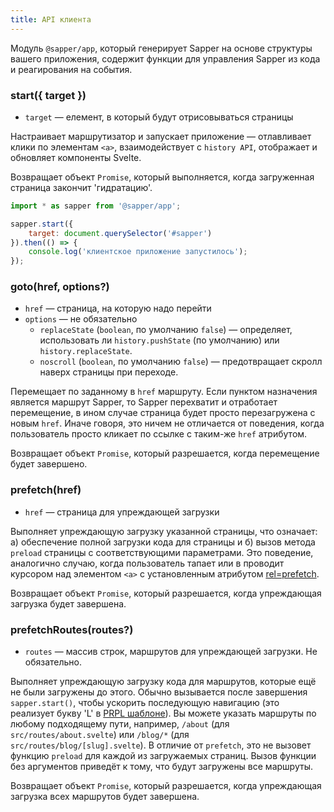 ```yaml
---
title: API клиента
---
```


Модуль `@sapper/app`, который генерирует Sapper на основе структуры вашего приложения, содержит функции для управления Sapper из кода и реагирования на события.



### start({ target })

* `target` — елемент, в который будут отрисовываться страницы

Настраивает маршрутизатор и запускает приложение — отлавливает клики по элементам `<a>`, взаимодействует с `history API`, отображает и обновляет компоненты Svelte.

Возвращает объект `Promise`, который выполняется, когда загруженная страница закончит 'гидратацию'.


```js
import * as sapper from '@sapper/app';

sapper.start({
	target: document.querySelector('#sapper')
}).then(() => {
	console.log('клиентское приложение запустилось');
});
```


### goto(href, options?)

* `href` — страница, на которую надо перейти
* `options` — не обязательно
  * `replaceState` (`boolean`, по умолчанию `false`) — определяет, использовать ли `history.pushState` (по умолчанию) или `history.replaceState`.
  * `noscroll` (`boolean`, по умолчанию `false`) — предотвращает скролл наверх страницы при переходе.


Перемещает по заданному в `href` маршруту. Если пунктом назначения является маршрут Sapper, то Sapper перехватит и отработает перемещение, в ином случае страница будет просто перезагружена с новым `href`. Иначе говоря, это ничем не отличается от поведения, когда пользователь просто кликает по ссылке с таким-же `href` атрибутом.

Возвращает объект `Promise`, который разрешается, когда перемещение будет завершено.

### prefetch(href)

* `href` — страница для упреждающей загрузки

Выполняет упреждающую загрузку указанной страницы, что означает: а) обеспечение полной загрузки кода для страницы и б) вызов метода `preload` страницы с соответствующими параметрами. Это поведение, аналогично случаю, когда пользователь тапает или в проводит курсором над элементом `<a>` с установленным атрибутом [rel=prefetch](docs#rel_prefetch).

Возвращает объект `Promise`, который разрешается, когда упреждающая загрузка будет завершена.

### prefetchRoutes(routes?)

* `routes` —  массив строк, маршрутов для упреждающей загрузки. Не обязательно.

Выполняет упреждающую загрузку кода для маршрутов, которые ещё не были загружены до этого. Обычно вызывается после завершения `sapper.start()`, чтобы ускорить последующую навигацию (это реализует букву 'L' в [PRPL шаблоне](https://developers.google.com/web/fundamentals/performance/prpl-pattern/)).  Вы можете указать маршруты по любому подходящему пути, например, `/about` (для  `src/routes/about.svelte`) или `/blog/*` (для `src/routes/blog/[slug].svelte`). В отличие от `prefetch`, это не вызовет функцию `preload` для каждой из загружаемых страниц.  Вызов функции без аргументов приведёт к тому, что будут загружены все маршруты.

Возвращает объект `Promise`, который разрешается, когда упреждающая загрузка всех маршрутов будет завершена.
